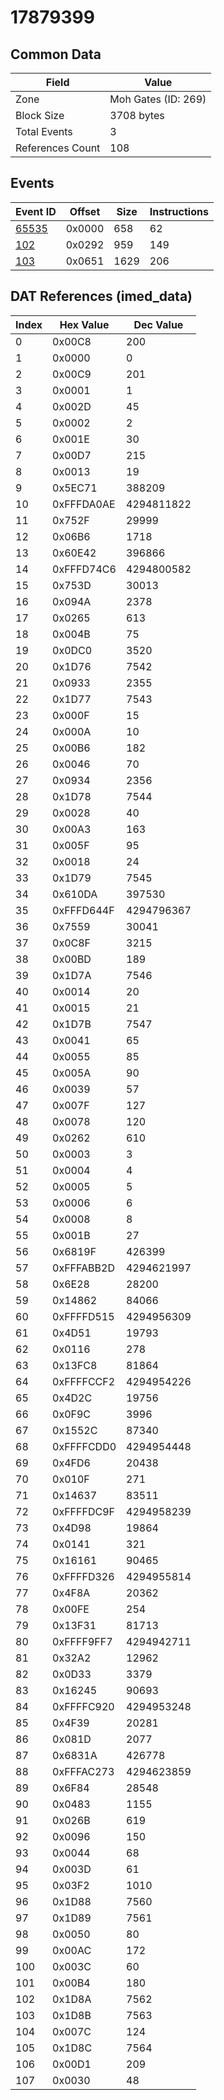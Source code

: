 # 17879399

## Common Data

| Field            | Value               |
|------------------|---------------------|
| Zone             | Moh Gates (ID: 269) |
| Block Size       | 3708 bytes          |
| Total Events     | 3                   |
| References Count | 108                 |

## Events

| Event ID            | Offset   |   Size |   Instructions |
|---------------------|----------|--------|----------------|
| [65535](./65535.md) | 0x0000   |    658 |             62 |
| [102](./102.md)     | 0x0292   |    959 |            149 |
| [103](./103.md)     | 0x0651   |   1629 |            206 |

## DAT References (imed_data)

|   Index | Hex Value   |   Dec Value |
|---------|-------------|-------------|
|       0 | 0x00C8      |         200 |
|       1 | 0x0000      |           0 |
|       2 | 0x00C9      |         201 |
|       3 | 0x0001      |           1 |
|       4 | 0x002D      |          45 |
|       5 | 0x0002      |           2 |
|       6 | 0x001E      |          30 |
|       7 | 0x00D7      |         215 |
|       8 | 0x0013      |          19 |
|       9 | 0x5EC71     |      388209 |
|      10 | 0xFFFDA0AE  |  4294811822 |
|      11 | 0x752F      |       29999 |
|      12 | 0x06B6      |        1718 |
|      13 | 0x60E42     |      396866 |
|      14 | 0xFFFD74C6  |  4294800582 |
|      15 | 0x753D      |       30013 |
|      16 | 0x094A      |        2378 |
|      17 | 0x0265      |         613 |
|      18 | 0x004B      |          75 |
|      19 | 0x0DC0      |        3520 |
|      20 | 0x1D76      |        7542 |
|      21 | 0x0933      |        2355 |
|      22 | 0x1D77      |        7543 |
|      23 | 0x000F      |          15 |
|      24 | 0x000A      |          10 |
|      25 | 0x00B6      |         182 |
|      26 | 0x0046      |          70 |
|      27 | 0x0934      |        2356 |
|      28 | 0x1D78      |        7544 |
|      29 | 0x0028      |          40 |
|      30 | 0x00A3      |         163 |
|      31 | 0x005F      |          95 |
|      32 | 0x0018      |          24 |
|      33 | 0x1D79      |        7545 |
|      34 | 0x610DA     |      397530 |
|      35 | 0xFFFD644F  |  4294796367 |
|      36 | 0x7559      |       30041 |
|      37 | 0x0C8F      |        3215 |
|      38 | 0x00BD      |         189 |
|      39 | 0x1D7A      |        7546 |
|      40 | 0x0014      |          20 |
|      41 | 0x0015      |          21 |
|      42 | 0x1D7B      |        7547 |
|      43 | 0x0041      |          65 |
|      44 | 0x0055      |          85 |
|      45 | 0x005A      |          90 |
|      46 | 0x0039      |          57 |
|      47 | 0x007F      |         127 |
|      48 | 0x0078      |         120 |
|      49 | 0x0262      |         610 |
|      50 | 0x0003      |           3 |
|      51 | 0x0004      |           4 |
|      52 | 0x0005      |           5 |
|      53 | 0x0006      |           6 |
|      54 | 0x0008      |           8 |
|      55 | 0x001B      |          27 |
|      56 | 0x6819F     |      426399 |
|      57 | 0xFFFABB2D  |  4294621997 |
|      58 | 0x6E28      |       28200 |
|      59 | 0x14862     |       84066 |
|      60 | 0xFFFFD515  |  4294956309 |
|      61 | 0x4D51      |       19793 |
|      62 | 0x0116      |         278 |
|      63 | 0x13FC8     |       81864 |
|      64 | 0xFFFFCCF2  |  4294954226 |
|      65 | 0x4D2C      |       19756 |
|      66 | 0x0F9C      |        3996 |
|      67 | 0x1552C     |       87340 |
|      68 | 0xFFFFCDD0  |  4294954448 |
|      69 | 0x4FD6      |       20438 |
|      70 | 0x010F      |         271 |
|      71 | 0x14637     |       83511 |
|      72 | 0xFFFFDC9F  |  4294958239 |
|      73 | 0x4D98      |       19864 |
|      74 | 0x0141      |         321 |
|      75 | 0x16161     |       90465 |
|      76 | 0xFFFFD326  |  4294955814 |
|      77 | 0x4F8A      |       20362 |
|      78 | 0x00FE      |         254 |
|      79 | 0x13F31     |       81713 |
|      80 | 0xFFFF9FF7  |  4294942711 |
|      81 | 0x32A2      |       12962 |
|      82 | 0x0D33      |        3379 |
|      83 | 0x16245     |       90693 |
|      84 | 0xFFFFC920  |  4294953248 |
|      85 | 0x4F39      |       20281 |
|      86 | 0x081D      |        2077 |
|      87 | 0x6831A     |      426778 |
|      88 | 0xFFFAC273  |  4294623859 |
|      89 | 0x6F84      |       28548 |
|      90 | 0x0483      |        1155 |
|      91 | 0x026B      |         619 |
|      92 | 0x0096      |         150 |
|      93 | 0x0044      |          68 |
|      94 | 0x003D      |          61 |
|      95 | 0x03F2      |        1010 |
|      96 | 0x1D88      |        7560 |
|      97 | 0x1D89      |        7561 |
|      98 | 0x0050      |          80 |
|      99 | 0x00AC      |         172 |
|     100 | 0x003C      |          60 |
|     101 | 0x00B4      |         180 |
|     102 | 0x1D8A      |        7562 |
|     103 | 0x1D8B      |        7563 |
|     104 | 0x007C      |         124 |
|     105 | 0x1D8C      |        7564 |
|     106 | 0x00D1      |         209 |
|     107 | 0x0030      |          48 |
